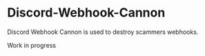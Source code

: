 # Discord-Webhook-Cannon
Discord Webhook Cannon is used to destroy scammers webhooks.

Work in progress 
